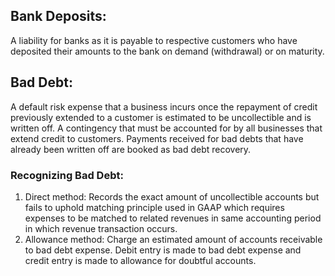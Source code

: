## Bank Deposits:
A liability for banks as it is payable to respective customers who have deposited their amounts to the bank on demand (withdrawal) or on maturity.

## Bad Debt:
A default risk expense that a business incurs once the repayment of credit previously extended to a customer is estimated to be uncollectible and is written off. A contingency that must be accounted for by all businesses that extend credit to customers. Payments received for bad debts that have already been written off are booked as bad debt recovery.

### Recognizing Bad Debt:
1) Direct method: Records the exact amount of uncollectible accounts but fails to uphold matching principle used in GAAP which requires expenses to be matched to related revenues in same accounting period in which revenue transaction occurs.
2) Allowance method: Charge an estimated amount of accounts receivable to bad debt expense. Debit entry is made to bad debt expense and credit entry is made to allowance for doubtful accounts. 
